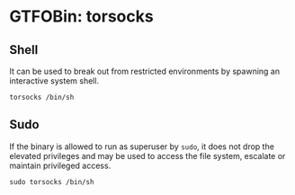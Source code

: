 # GTFOBin: torsocks

## Shell

It can be used to break out from restricted environments by spawning an interactive system shell.

```
torsocks /bin/sh
```

## Sudo

If the binary is allowed to run as superuser by `sudo`, it does not drop the elevated privileges and may be used to access the file system, escalate or maintain privileged access.

```
sudo torsocks /bin/sh
```